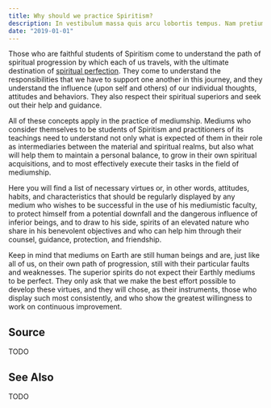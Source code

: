 ```yaml
---
title: Why should we practice Spiritism?
description: In vestibulum massa quis arcu lobortis tempus. Nam pretium arcu in odio vulputate luctus.
date: "2019-01-01"
---
```


Those who are faithful students of Spiritism come to understand the path of spiritual progression by which each of us travels, with the ultimate destination of [spiritual perfection](spirits/pure).  They come to understand the responsibilities that we have to support one another in this journey, and they understand the influence (upon self and others) of our individual thoughts, attitudes and behaviors. They also respect their spiritual superiors and seek out their help and guidance.

All of these concepts apply in the practice of mediumship.  Mediums who consider themselves to be students of Spiritism and practitioners of its teachings need to understand not only what is expected of them in their role as intermediaries between the material and spiritual realms, but also what will help them to maintain a personal balance, to grow in their own spiritual acquisitions, and to most effectively execute their tasks in the field of mediumship.

Here you will find a list of necessary virtues or, in other words, attitudes, habits, and characteristics that should be regularly displayed by any medium who wishes to be successful in the use of his mediumistic faculty, to protect himself from a potential downfall and the dangerous influence of inferior beings, and to draw to his side, spirits of an elevated nature who share in his benevolent objectives and who can help him through their counsel, guidance, protection, and friendship.

Keep in mind that mediums on Earth are still human beings and are, just like all of us, on their own path of progression, still with their particular faults and weaknesses.   The superior spirits do not expect their Earthly mediums to be perfect. They only ask that we make the best effort possible to develop these virtues, and they will chose, as their instruments, those who display such most consistently, and who show the greatest willingness to work on continuous improvement. 


## Source
TODO

## See Also
TODO
